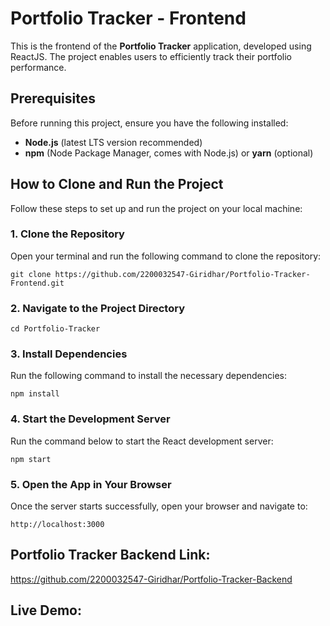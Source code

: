 # Portfolio Tracker - Frontend

This is the frontend of the **Portfolio Tracker** application, developed using ReactJS. The project enables users to efficiently track their portfolio performance.

## Prerequisites

Before running this project, ensure you have the following installed:

- **Node.js** (latest LTS version recommended)
- **npm** (Node Package Manager, comes with Node.js) or **yarn** (optional)

## How to Clone and Run the Project

Follow these steps to set up and run the project on your local machine:

### 1. Clone the Repository

Open your terminal and run the following command to clone the repository:

```git clone https://github.com/2200032547-Giridhar/Portfolio-Tracker-Frontend.git```

### 2. Navigate to the Project Directory

```cd Portfolio-Tracker```


### 3. Install Dependencies

Run the following command to install the necessary dependencies:

```npm install```

### 4. Start the Development Server

Run the command below to start the React development server:

```npm start```

### 5. Open the App in Your Browser

Once the server starts successfully, open your browser and navigate to:

```http://localhost:3000```

## Portfolio Tracker Backend Link:
https://github.com/2200032547-Giridhar/Portfolio-Tracker-Backend

## Live Demo: